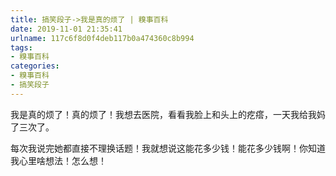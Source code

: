 ```yaml
---
title: 搞笑段子->我是真的烦了 | 糗事百科
date: 2019-11-01 21:35:41
urlname: 117c6f8d0f4deb117b0a474360c8b994
tags: 
- 糗事百科
categories:
- 糗事百科
- 搞笑段子
---
```

我是真的烦了！真的烦了！我想去医院，看看我脸上和头上的疙瘩，一天我给我妈了三次了。

每次我说完她都直接不理换话题！我就想说这能花多少钱！能花多少钱啊！你知道我心里啥想法！怎么想！


